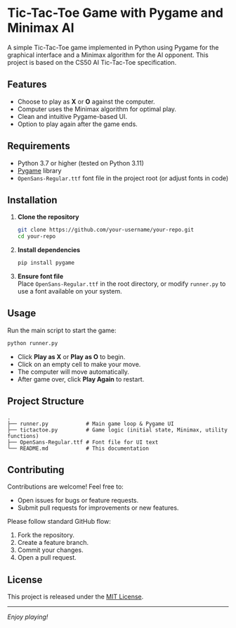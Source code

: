 # Tic-Tac-Toe Game with Pygame and Minimax AI

A simple Tic-Tac-Toe game implemented in Python using Pygame for the graphical interface and a Minimax algorithm for the AI opponent. This project is based on the CS50 AI Tic-Tac-Toe specification.

## Features

- Choose to play as **X** or **O** against the computer.
- Computer uses the Minimax algorithm for optimal play.
- Clean and intuitive Pygame-based UI.
- Option to play again after the game ends.

## Requirements

- Python 3.7 or higher (tested on Python 3.11)
- [Pygame](https://www.pygame.org/) library
- `OpenSans-Regular.ttf` font file in the project root (or adjust fonts in code)

## Installation

1. **Clone the repository**  
   ```bash
   git clone https://github.com/your-username/your-repo.git
   cd your-repo
   ```

2. **Install dependencies**  
   ```bash
   pip install pygame
   ```

3. **Ensure font file**  
   Place `OpenSans-Regular.ttf` in the root directory, or modify `runner.py` to use a font available on your system.

## Usage

Run the main script to start the game:
```bash
python runner.py
```  
- Click **Play as X** or **Play as O** to begin.
- Click on an empty cell to make your move.
- The computer will move automatically.
- After game over, click **Play Again** to restart.

## Project Structure

```
.
├── runner.py            # Main game loop & Pygame UI
├── tictactoe.py         # Game logic (initial state, Minimax, utility functions)
├── OpenSans-Regular.ttf # Font file for UI text
└── README.md            # This documentation
```

## Contributing

Contributions are welcome! Feel free to:

- Open issues for bugs or feature requests.
- Submit pull requests for improvements or new features.

Please follow standard GitHub flow:
1. Fork the repository.  
2. Create a feature branch.  
3. Commit your changes.  
4. Open a pull request.

## License

This project is released under the [MIT License](https://opensource.org/licenses/MIT).

---

*Enjoy playing!*
